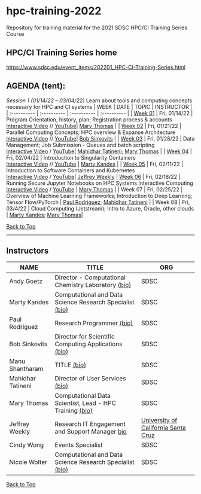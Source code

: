 # hpc-training-2022
Repository for training material for the 2021 SDSC HPC/CI Training Series Course

## HPC/CI Training Series home
https://www.sdsc.edu/event_items/202201_HPC-CI-Training-Series.html

## <a name="top">**AGENDA (tent):**
*Session 1 (01/14/22 – 03/04/22)*
Learn about tools and computing concepts necessary for HPC and CI systems
| WEEK  | DATE | TOPIC | INSTRUCTOR |
| :---------- |  :---------- | :---------- | :---------- |
| [Week 01](https://github.com/sdsc-hpc-training-org/hpc-training-2022/tree/main/week01_introduction) | Fri, 01/14/22 | Program Orientation, history, plan; Registration process & accounts <br/> [Interactive Video](https://education.sdsc.edu/training/interactive/hpc_user_training_2022/week1/) // [YouTube](https://youtu.be/AmkfITLet2I)| [Mary Thomas](#thomas)   |
| [Week 02](https://github.com/sdsc-hpc-training-org/hpc-training-2022/tree/main/week02_par_pgm_cncpts) | Fri, 01/21/22 | Parallel Computing Concepts; HPC overview & Expanse Architecture  <br/>[Interactive Video](https://education.sdsc.edu/training/interactive/202201_parallel_computing_concepts/index.html) // [YouTube](https://youtu.be/WWMAx88pwlU?t=3)| [Bob Sinkovits](#sinkovits) |
| [Week 03](https://github.com/sdsc-hpc-training-org/hpc-training-2022/tree/main/week03_jobsub_datamgmt) | Fri, 01/28/22 | Data Management; Job Submission - Queues and batch scripting  <br/> [Interactive Video](https://education.sdsc.edu/training/interactive/hpc_user_training_2022/week3/) / [YouTube](https://youtu.be/T1502m6VwW4)| [Mahidhar Tatineni](#tatineni); [Mary Thomas](#thomas)  |
| [Week 04](https://github.com/sdsc-hpc-training-org/hpc-training-2022/tree/main/week04_singularity) | Fri, 02/04/22 | Introduction to Singularity Containers <br/>[Interactive Video](https://education.sdsc.edu/training/interactive/hpc_user_training_2022/week4/) // [YouTube](https://youtu.be/GlBqtLP4EHA) | [Marty Kandes](#kandes) |
| [Week 05](https://github.com/sdsc-hpc-training-org/hpc-training-2022/tree/main/week05_kubernetes) | Fri, 02/11/22 |  Introduction to Software Containers and Kubernetes <br/>[Interactive Video](https://education.sdsc.edu/training/interactive/hpc_user_training_2022/week5/) / [YouTube](https://youtu.be/eKPfZQNPQIk)| [Jeffrey Weekly](#weekley)
| [Week 06](https://github.com/sdsc-hpc-training-org/hpc-training-2022/tree/main/week06_int_comp) | Fri, 02/18/22 | Running Secure Jupyter Notebooks on HPC Systems Interactive Computing <br/>[Interactive Video](https://education.sdsc.edu/training/interactive/hpc_user_training_2022/week6/) / [YouTube](https://youtu.be/4sHy1mtp-pU) | [Mary Thomas](#thomas)  |
| Week 07 | Fri, 02/25/22 | Overview of Machine Learning Frameworks; Introduction to Deep Learning; Tensor Flow/PyTorch | [Paul Rodriguez](rodriguez); [Mahidhar Tatineni](#tatineni) |
| Week 08 | Fri, 03/4/22 | Cloud Computing (Jetstream); Intro to Azure, Oracle, other clouds | [Marty Kandes](#kandes); [Mary Thomas](#thomas)|  


[Back to Top](#top)

<hr>

## Instructors<a name="instructors"></a>

| **NAME** | **TITLE** | **ORG** |
| ---------------------------------- | ----------- | ----------- |
| Andy Goetz<a name="goetz"></a>  |  Director -  Computational Chemistry Laboratory [(bio)](https://www.sdsc.edu/research/researcher_spotlight/goetz_andreas.html) |  SDSC |
| Marty Kandes<a name="kandes"></a>  |  Computational and Data Science Research Specialist [(bio)](https://www.linkedin.com/in/marty-kandes-b53a34144/) |  SDSC |
| Paul Rodriguez<a name="rodriguez"></a>  |  Research Programmer [(bio)](https://www.coursera.org/instructor/~13847302) |  SDSC |
| Bob Sinkovits<a name="sinkovits"></a>  | Director for Scientific Computing Applications [(bio)](https://www.sdsc.edu/research/researcher_spotlight/sinkovits_robert.html) | SDSC|
| Manu Shantharam <a name="shantharam"></a> | TITLE [(bio)](TBD) | SDSC |
| Mahidhar Tatineni<a name="tatineni"></a> | Director of User Services [(bio)](https://www.sdsc.edu/research/researcher_spotlight/tatineni_mahidhar.html)   | SDSC |
| Mary Thomas<a name="thomas"></a>  | Computational Data Scientist, Lead -  HPC Training  [(bio)]( https://www.sdsc.edu/research/researcher_spotlight/thomas_mary.html)| SDSC |
| Jeffrey Weekly<a name="weekley"></a> | Research IT Engagement and Support Manager [bio](https://campusdirectory.ucsc.edu/cd_detail?uid=jweekley) | [University of California Santa Cruz](https://www.ucsc.edu/) |
| Cindy Wong | Events Specialist | SDSC |
| Nicole Wolter | Computational and Data Science Research Specialist [(bio)](https://www.linkedin.com/in/nicole-wolter-bbb94a3/)| SDSC |

[Back to Top](#top)
